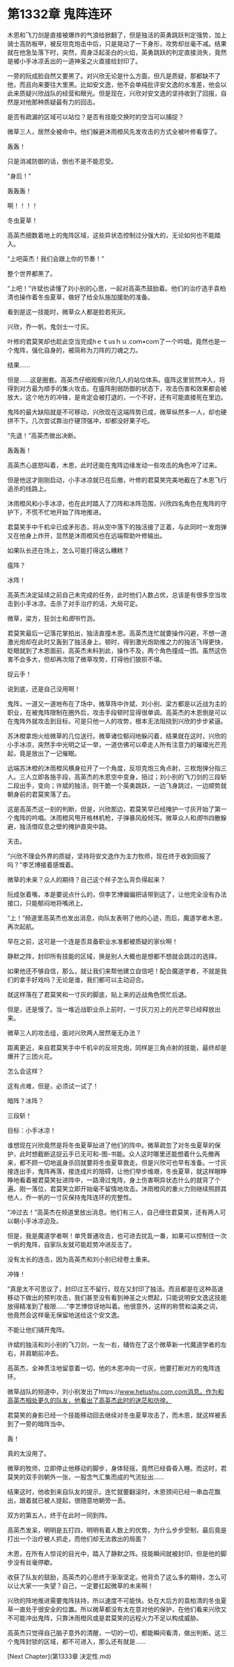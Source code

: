 # 第1332章 鬼阵连环

木恩和飞刀剑是直接被爆炸的气浪给掀翻了，但是独活的英勇跳跃判定强势，加上骑士高防板甲，被反坦克炮击中后，只是晃动了一下身形，攻势却丝毫不减。结果就在他急坠落下时，突然，周身泛起圣白的火焰，英勇跳跃的判定直接消失，竟然是被小手冰凉丢出的一道神圣之火直接给封印了。

一旁的阮成脸自然又要黑了。对兴欣无论是什么方面，但凡是质疑，那都缺不了他，而且向来要往大里黑。比如安文逸，他不会单纯批评安文逸的水准差，他会以此来质疑兴欣战队的经营和眼光。但是现在，兴欣对安文逸的坚持收到了回报，自然是对他那种质疑最有力的回击。

是否有疏漏的区域可以站位？是否有技能交换时的空当可以捕捉？

微草三人，居然全被命中。他们躲避沐雨橙风先发攻击的方式全被叶修看穿了。

轰轰！

只是消减防御的话，倒也不是不能忍受。

“身后！”

轰轰轰！

啊！！！！

冬虫夏草！

高英杰细数着地上的鬼阵区域，这些异状态控制过分强大的，无论如何也不能踏入。

“上吧英杰！我们会跟上你的节奏！”

整个世界都黑了。

“上吧！”许斌也读懂了刘小别的心思，一起对高英杰鼓励着。他们的治疗选手袁柏清也操作着冬虫夏草，做好了给全队施加援助的准备。

看到是这一技能时，微草众人都是脸若死灰。

兴欣，乔一帆，鬼剑士一寸灰。

叶修的君莫笑却也趁此空当完成hｅｔusｈｕ.coｍ•coｍ了一个吟唱，竟然也是一个鬼阵，强化自身的，被简称为刀阵的刀魂之力。

结果……

但是……这是圈套。高英杰仔细观察兴欣几人的站位体系。瘟阵这里贸然冲入，将得到对方最为顺手的集火攻击。在瘟阵削弱防御的状态下，攻击伤害和效果都会被放大，这个地方的冲锋，是肯定会被打退的，一个不好，还有可能直接死在里边。

鬼阵的最大缺陷就是不可移动，兴欣现在这端阵势已成，微草纵然多一人，却也硬拼不下。几次尝试靠治疗硬顶强冲，却都没好果子吃。

“先退！”高英杰做出决断。

轰轰轰！

高英杰心底怒叫着，木恩，此时还能在鬼阵边缘发动一些攻击的角色冲了过来。

但是他这才刚刚启动，小手冰凉就已在后撤，叶修的君莫笑完美地截在了木恩飞行追杀的线路上。

沐雨橙风和小手冰凉，也在此时踏入了刀阵和冰阵范围，兴欣四名角色在鬼阵的守护下，不慌不忙地开始了阵地推进。

君莫笑手中千机伞已成矛形态，将从空中落下的独活接了正着，与此同时一发炮弹又在他身上炸开，显然是沐雨橙风也在远端帮助叶修输出。

如果队长还在场上，怎么可能打得这么糟糕？

瘟阵？

冰阵！

高英杰决定延续之前自己未完成的任务，此时他们人数占优，总该是有很多空当攻击到小手冰凉。击杀了对手治疗的话，大局可定。

微草，梁方，狂剑士和*图*书竹沥。

君莫笑最后一记落花掌拍出，独活直撞木恩。高英杰连忙就要操作闪避，不想一道激光炮却在此时又轰到了独活身上。顿时，得到激光炮助推之力的独活飞得更快，眨眼就到了木恩面前，高英杰未料到此，操作不及，两个角色撞成一团。虽然这伤害不会多大，但却再次阻了微草攻势，打得他们狼狈不堪。

捉云手！

说到底，还是自己没用啊！

鬼阵，一道又一道地布在了场中，微草阵中许斌、刘小别、梁方都是以近战为主的职业，在被鬼阵限制在圈外后，攻击手段顿时显得很单调。高英杰的木恩倒是可以在鬼阵外就攻击到目标，可是只他一人的攻势，根本无法阻挠到兴欣的步步紧逼。

苏沐橙拿炮火给微草的几位送行。微草诸位郁闷地躲闪着，结果就在这时，兴欣的小手冰凉，突然手中光明之证一举，一道仿佛可以牵走人所有注意力的璀璨光芒亮起，竟是放出了一记催眠。

远端苏沐橙的沐雨橙风横身拉开了一个角度，反坦克炮三角点射，三枚炮弹分指三人。三人立即各施手段，高英杰的木恩空中变身，扭过；刘小别的飞刀剑的三段斩二段出手，变向；许斌的独活，则干脆一个英勇跳跃，一边飞身跳过，一边顺势就朝身前的君莫笑落了去。

这是高英杰这一刻的判断，但是，兴欣那边，君莫笑早已经掩护一寸灰开始了第一个鬼阵的吟唱。沐雨橙风甩开格林机枪，子弹暴风般倾泻。微草众人和*图*书四散躲避，独活借叹息之壁的掩护直突中路。

天击。

“兴欣不理会外界的质疑，坚持将安文逸作为主力牧师，现在终于收到回报了吗？”李艺博接着感慨着。

微草的未来？众人的期待？自己这个样子怎么背负得起来？

阮成张着嘴，本是要说点什么的，但李艺博偏偏把话带到这了，让他完全没有办法接口，只能郁闷地将嘴闭上。

“上！”频道里高英杰也发出消息，向队友表明了他的心迹，而后，魔道学者木恩，再次起航。

早在之前，这可是一个连是否具备职业水准都被质疑的家伙啊！

静默之阵，封印所有技能的区域，换是别人大概也是想都不想就会跳过的选择。

如果他还不够自信，那么，就让我们来帮他建立自信吧！配合魔道学者，不就是我们的拿手好戏吗？无论是谁，我们都可以主动迎合。

就这样落在了君莫笑和一寸灰的脚底，贴上来的近战角色慌忙后退。

但是，还是慢了。当一堆近战职业杀上前时，一寸灰刀刃上的光芒早已经释放出来。

微草三人的攻击组，面对兴欣两人居然毫无办法？

距离更近，来自君莫笑手中千机伞的反坦克炮，同样是三角点射的技能，最终却是爆开了三团火花。

怎么会这样？

这有点难，但是，必须试一试了！

暗阵？冰阵？

三段斩！

目标：小手冰凉！

谁想现在兴欣竟然是将冬虫夏草扯进了他们的阵中。微草疏忽了对冬虫夏草的保护，此时想截断这捉云手已无可和-图-书能。众人这时哪里还能想着什么先撤再来，都不顾一切地返身杀回就要将冬虫夏草救走。但是兴欣可也早有准备。一寸灰接连出手，鬼阵再落，接连成片的阻碍，让他们举步维艰，冬虫夏草，就这样眼睁睁地看着被君莫笑扯进阵中，一路滑过鬼阵，身上伤害啊异状态什么的就背了个遍。刚一落位，君莫笑立即开始毫不留情地攻击。沐雨橙风的重火力则继续照顾其他人，乔一帆的一寸灰保持鬼阵连环的完整性。

“冲过去！”高英杰在频道里放出消息。他们有三人，自己缠住君莫笑，还有两人可以朝小手冰凉迫及。

但是，我是魔道学者啊！单凭普通攻击，也可进去扰乱一番，如果可以控制住一次一帆的鬼阵，自家队友就可能趁势冲进反击了。

没有太长的连击，因为高英杰和刘小别已经卷土重来。

冲锋！

“真是太不可思议了，封印过王不留行，现在又封印了独活。而且都是在这种高速移动下做出的预判攻击，我们甚至没有看到神圣之火燃起，只能说明安文逸这技能放得精准到了极限……”李艺博惊讶地叫着。他很意外，这样的称赞和溢美之词，他竟然会这样毫无保留地送给这个安文逸。

不能让他们铺开鬼阵。

许斌的独活和刘小别的飞刀剑，一左一右，辅佐在了这个微草新一代魔道学者的左右，并肩朝前冲去。

高英杰，全神贯注地留意着一切，他的木恩冲向一寸灰，他要打断对方的鬼阵连环。

微草战队的频道中，刘小别发出了https://www.hetushu.com.com消息。作为和高英杰相处更久的队友，他看出了高英杰此时的迷茫和彷徨。

君莫笑的身影已经一个技能移动回去继续对冬虫夏草攻击了，而木恩，就这样被丢到了一旁的暗阵当中。

轰！

真的太没用了。

微草的牧师，立即停止他移动的脚步，身体轻摇，竟然已经昏昏入睡。而这时，君莫笑的双手则朝外一张，一股念气汇集而成的气流扯出……

结果这时，他收到来自队友的提示，连忙就要翻滚时，木恩颈间已经一串血花飘出，跟着就已被人提起，很随意地朝旁一丢。

双方的第五人，终于在此时一同到阵。

高英杰发呆，明明是五打四，明明有着人数上的优势，为什么步步受制，最后竟是打出一个治疗被人抓走，而他们却无法救出的局面？

木恩，在所有人惊诧的目光中，踏入了静默之阵。技能瞬间就被封印，但是他的脚步没有丝毫停歇。

收获了队友的鼓励，高英杰的心思终于渐渐坚定。他背负了这么多的期待，怎么可以让大家一一失望？自己，一定要扛起微草的未来啊！

兴欣的阵地推进需要鬼阵扶持，所以速度不可能快。处在大后方的袁柏清的冬虫夏草一直处于很安全的位置。所以微草都没有太在意对他的保护，在他们看来兴欣又不可能冲出鬼阵，只靠沐雨橙风或是君莫笑的远程火力不足以构成威胁。

高英杰只觉得自己脑子意外的清醒，一切的一切，都能瞬间看清，做出判断。这三个鬼阵封锁的区域，都不可进入，那么还有就是……



[Next Chapter](第1333章 决定性.md)